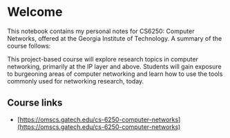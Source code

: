 # Welcome

This notebook contains my personal notes for CS6250: Computer Networks, offered
at the Georgia Institute of Technology. A summary of the course follows:

This project-based course will explore research topics in computer networking,
primarily at the IP layer and above. Students will gain exposure to burgeoning
areas of computer networking and learn how to use the tools commonly used for
networking research, today.

## Course links

- [https://omscs.gatech.edu/cs-6250-computer-networks](https://omscs.gatech.edu/cs-6250-computer-networks)